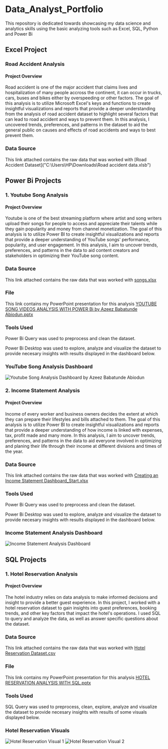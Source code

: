 # Data_Analyst_Portfolio

This repository is dedicated towards showcasing my data science and analytics skills using the basic analyzing tools such as Excel, SQL, Python and Power Bi
## Excel Project
### Road Accident Analysis

#### Project Overview

Road accident is one of the major accident that claims lives and hospitalization of many people accross the continent, it can occur in trucks, cars, buses and bikes either by overspeeding or other factors.
The goal of this analysis is to utilize Microsoft Excel's keys and functions to create insightful visualizations and reports that provide a deeper understanding from the analysis of road accident dataset to highlight several factors that can lead to road accident and ways to prevent them.
In this analysis, I uncovered trends, preferences, and patterns in the dataset to aid the general public on causes and effects of road accidents and ways to best prevent them.

### Data Source
This link attached contains the raw data that was worked with
[Road Accident Dataset]("C:\Users\HP\Downloads\Road accident data.xlsb")

## Power Bi Projects
### 1. Youtube Song Analysis

#### Project Overview

Youtube is one of the best streaming platform where artist and song writers upload their songs for people to access and appreciate their talents while they gain popularity and money from channel monetization.
The goal of this analysis is to utilize Power BI to create insightful visualizations and reports that provide a deeper understanding of YouTube songs' performance, popularity, and user engagement.
In this analysis, I aim to uncover trends, preferences, and patterns in the data to aid content creators and stakeholders in optimizing their YouTube song content.

### Data Source
This link attached contains the raw data that was worked with
[songs.xlsx](https://github.com/user-attachments/files/16119813/songs.xlsx)

### File
This link contains my PowerPoint presentation for this analysis
[YOUTUBE SONG VIDEOS ANALYSIS WITH POWER Bi by Azeez Babatunde Abiodun.pptx](https://github.com/user-attachments/files/16119863/YOUTUBE.SONG.VIDEOS.ANALYSIS.WITH.POWER.Bi.by.Azeez.Babatunde.Abiodun.pptx)


### Tools Used

Power Bi Query was used to preprocess and clean the dataset.

Power Bi Desktop was used to explore, analyze and visualize the dataset to provide necesary insights with results displayed in the dashboard below.

###                                     YouTube Song Analysis Dashboard
![Youtube Song Analysis Dashboard by Azeez Babatunde Abiodun](https://github.com/AzeezBabatunde/Data_Analyst_Portfolio/assets/170113526/1175cc57-8acd-4710-9a89-80cd8032401d)

### 2. Income Statement Analysis

#### Project Overview

Income of every worker and business owners decides the extent at which they can prepare their lifestyles and bills attached to them.
The goal of this analysis is to utilize Power BI to create insightful visualizations and reports that provide a deeper understanding of how income is linked with expenses, tax, profit made and many more.
In this analysis, I aim to uncover trends, preferences, and patterns in the data to aid everyone involved in optimizing and planing their life through their income at different divisions and times of the year.

### Data Source
This link attached contains the raw data that was worked with
[Creating an Income Statement Dashboard_Start.xlsx](https://github.com/user-attachments/files/16119906/Creating.an.Income.Statement.Dashboard_Start.xlsx)

### Tools Used

Power Bi Query was used to preprocess and clean the dataset.

Power Bi Desktop was used to explore, analyze and visualize the dataset to provide necesary insights with results displayed in the dashboard below.

###                                     Income Statement Analysis Dashboard
![Income Statement Analysis Dashboard](https://github.com/AzeezBabatunde/Data_Analyst_Portfolio/assets/170113526/a32f935a-9954-4d33-b4a4-e7fcdfdddd40)



## SQL Projects
### 1. Hotel Reservation Analysis

#### Project Overview

The hotel industry relies on data analysis to make informed decisions and insight to provide a better guest experience. 
In this project, I worked with a hotel reservation dataset to gain insights into guest preferences, booking trends, and other key factors that impact the hotel's operations. 
I used SQL to query and analyze the data, as well as answer specific questions about the dataset. 

### Data Source
This link attached contains the raw data that was worked with
[Hotel Reservation Dataset.csv](https://github.com/user-attachments/files/16119998/Hotel.Reservation.Dataset.csv)

### File
This link contains my PowerPoint presentation for this analysis
[HOTEL RESERVATION ANALYSIS WITH SQL.pptx](https://github.com/user-attachments/files/16120014/HOTEL.RESERVATION.ANALYSIS.WITH.SQL.pptx)

### Tools Used

 SQL Query was used to preprocess, clean, explore, analyze and visualize the dataset to provide necesary insights with results of some visuals displayed below.

 ### Hotel Reservation Visuals
 ![Hotel Reservation Visual 1](https://github.com/AzeezBabatunde/Data_Analyst_Portfolio/assets/170113526/1157390c-dba6-4ef0-ab32-cade347a9b05)    ![Hotel Reservation Visual 2](https://github.com/AzeezBabatunde/Data_Analyst_Portfolio/assets/170113526/9f2edd49-3c40-4421-9e56-e97ac9af5b07)



